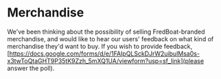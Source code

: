 # Merchandise
We've been thinking about the possibility of selling FredBoat-branded merchandise, and would like to hear our users' feedback on what kind of merchandise they'd want to buy. If you wish to provide feedback, [https://docs.google.com/forms/d/e/1FAIpQLSckDJrW2uibulMsa0s-x3twToQtaGHT9P35tK9Zzh_5mXQ1UA/viewform?usp=sf_link](please answer the poll).
